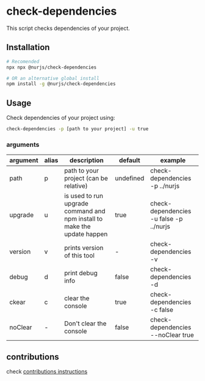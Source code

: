 # check-dependencies

This script checks dependencies of your project.

## Installation

```sh
# Recomended
npx npx @nurjs/check-dependencies

# OR an alternative global install
npm install -g @nurjs/check-dependencies
```

## Usage

Check dependencies of your project using:

```sh
check-dependencies -p [path to your project] -u true
```

### arguments

| argument | alias | description                                                              | default   | example                                 |
| -------- | ----- | ------------------------------------------------------------------------ | --------- | --------------------------------------- |
| path     | p     | path to your project (can be relative)                                   | undefined | check-dependencies -p ../nurjs          |
| upgrade  | u     | is used to run upgrade command and npm install to make the update happen | true      | check-dependencies -u false -p ../nurjs |
| version  | v     | prints version of this tool                                              | -         | check-dependencies -v                   |
| debug    | d     | print debug info                                                         | false     | check-dependencies -d                   |
| ckear    | c     | clear the console                                                        | true      | check-dependencies -c false             |
| noClear  | -     | Don't clear the console                                                  | false     | check-dependencies --noClear true       |

## contributions

check [contributions instructions](../contributing.md)

